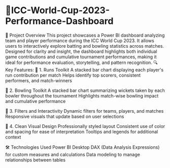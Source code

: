 # 🏏ICC-World-Cup-2023-Performance-Dashboard
📌 Project Overview
This project showcases a Power BI dashboard analyzing team and player performance during the ICC World Cup 2023. It allows users to interactively explore batting and bowling statistics across matches. Designed for clarity and insight, the dashboard highlights both individual game contributions and cumulative tournament performances, making it ideal for performance evaluation, storytelling, and pattern recognition.
🔍 Key Features:
🧰 1. Runs Toolkit
A stacked bar chart displaying each player's run contribution per match
Helps identify top scorers, consistent performers, and match-winners

🎯 2. Bowling Toolkit
A stacked bar chart summarizing wickets taken by each bowler throughout the tournament
Highlights match-wise bowling impact and cumulative performance

🧭 3. Filters and Interactivity
Dynamic filters for teams, players, and matches
Responsive visuals that update based on user selections

🎨 4. Clean Visual Design
Professionally styled layout
Consistent use of color and spacing for ease of interpretation
Tooltips and legends for additional context

🛠 Technologies Used
Power BI Desktop
DAX (Data Analysis Expressions) for custom measures and calculations
Data modeling to manage relationships between tables
